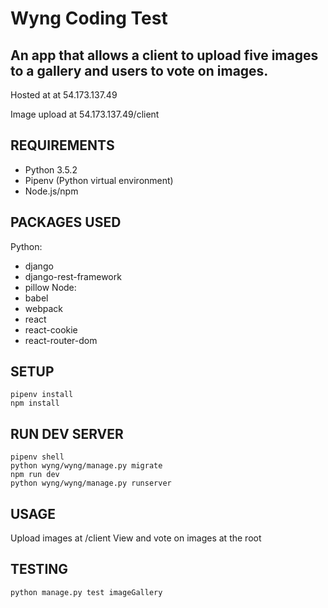 # Wyng Coding Test

## An app that allows a client to upload five images to a gallery and users to vote on images.

Hosted at at 54.173.137.49

Image upload at 54.173.137.49/client

## REQUIREMENTS
* Python 3.5.2
* Pipenv (Python virtual environment)
* Node.js/npm
## PACKAGES USED
Python:
* django
* django-rest-framework
* pillow
Node:
* babel
* webpack
* react
* react-cookie
* react-router-dom
## SETUP

```
pipenv install
npm install
```

## RUN DEV SERVER
```
pipenv shell
python wyng/wyng/manage.py migrate
npm run dev
python wyng/wyng/manage.py runserver
```

## USAGE

Upload images at /client
View and vote on images at the root

## TESTING

```
python manage.py test imageGallery
```

